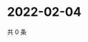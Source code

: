 # 2022-02-04

共 0 条

<!-- BEGIN WEIBO -->
<!-- 最后更新时间 Fri Feb 04 2022 06:08:33 GMT+0800 (China Standard Time) -->

<!-- END WEIBO -->
